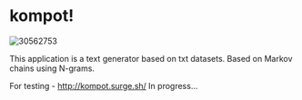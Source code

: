 # kompot!
![30562753](https://user-images.githubusercontent.com/47355355/111318752-65603980-8676-11eb-813a-89571cb53261.png)

This application is a text generator based on txt datasets. Based on Markov chains using N-grams.

For testing - http://kompot.surge.sh/
In progress...
